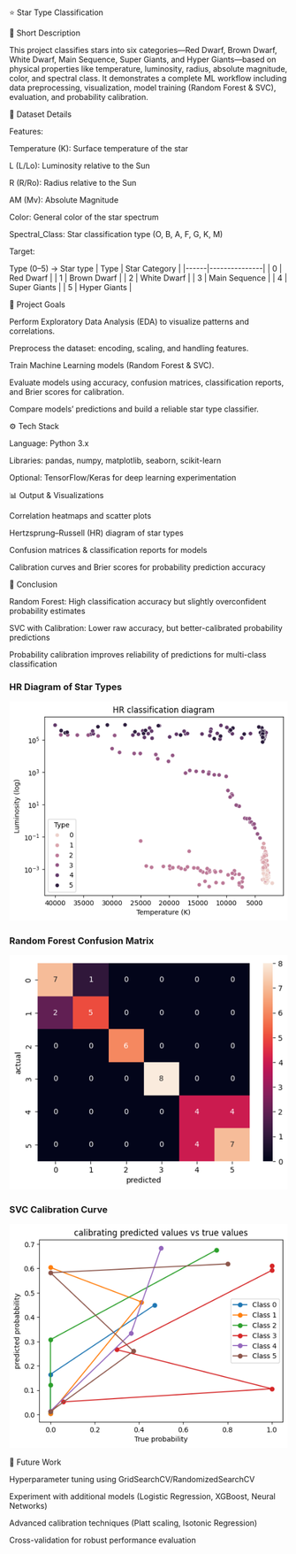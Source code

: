 ⭐ Star Type Classification


📌 Short Description

This project classifies stars into six categories—Red Dwarf, Brown Dwarf, White Dwarf, Main Sequence, Super Giants, and Hyper Giants—based on physical properties like temperature, luminosity, radius, absolute magnitude, color, and spectral class. It demonstrates a complete ML workflow including data preprocessing, visualization, model training (Random Forest & SVC), evaluation, and probability calibration.

📂 Dataset Details

Features:

Temperature (K): Surface temperature of the star

L (L/Lo): Luminosity relative to the Sun

R (R/Ro): Radius relative to the Sun

AM (Mv): Absolute Magnitude

Color: General color of the star spectrum

Spectral_Class: Star classification type (O, B, A, F, G, K, M)

Target:

Type (0–5) → Star type
| Type | Star Category |
|------|---------------|
| 0 | Red Dwarf |
| 1 | Brown Dwarf |
| 2 | White Dwarf |
| 3 | Main Sequence |
| 4 | Super Giants |
| 5 | Hyper Giants |

🎯 Project Goals

Perform Exploratory Data Analysis (EDA) to visualize patterns and correlations.

Preprocess the dataset: encoding, scaling, and handling features.

Train Machine Learning models (Random Forest & SVC).

Evaluate models using accuracy, confusion matrices, classification reports, and Brier scores for calibration.

Compare models’ predictions and build a reliable star type classifier.

⚙️ Tech Stack

Language: Python 3.x

Libraries: pandas, numpy, matplotlib, seaborn, scikit-learn

Optional: TensorFlow/Keras for deep learning experimentation

📊 Output & Visualizations

Correlation heatmaps and scatter plots

Hertzsprung–Russell (HR) diagram of star types

Confusion matrices & classification reports for models

Calibration curves and Brier scores for probability prediction accuracy

📝 Conclusion

Random Forest: High classification accuracy but slightly overconfident probability estimates

SVC with Calibration: Lower raw accuracy, but better-calibrated probability predictions

Probability calibration improves reliability of predictions for multi-class classification

### HR Diagram of Star Types
![HR Diagram](images/hr_diagram.png)

### Random Forest Confusion Matrix
![RF Confusion Matrix](images/confusion_matrix_rf.png)

### SVC Calibration Curve
![SVC Calibration](images/calibration_curve.png)

🚀 Future Work

Hyperparameter tuning using GridSearchCV/RandomizedSearchCV

Experiment with additional models (Logistic Regression, XGBoost, Neural Networks)

Advanced calibration techniques (Platt scaling, Isotonic Regression)

Cross-validation for robust performance evaluation

